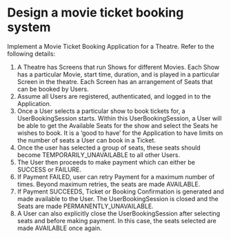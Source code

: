 # Design a movie ticket booking system

Implement a Movie Ticket Booking Application for a Theatre. Refer to the following details:

1. A Theatre has Screens that run Shows for different Movies. Each Show has a particular Movie, start time, duration, and is played in a particular Screen in the theatre. Each Screen has an arrangement of Seats that can be booked by Users.
2. Assume all Users are registered, authenticated, and logged in to the Application.
3. Once a User selects a particular show to book tickets for, a UserBookingSession starts. Within this UserBookingSession, a User will be able to get the Available Seats for the show and select the Seats he wishes to book. It is a ‘good to have’ for the Application to have limits on the number of seats a User can book in a Ticket.
4. Once the user has selected a group of seats, these seats should become TEMPORARILY_UNAVAILABLE to all other Users.
5. The User then proceeds to make payment which can either be SUCCESS or FAILURE.
6. If Payment FAILED, user can retry Payment for a maximum number of times. Beyond maximum retries, the seats are made AVAILABLE.
7. If Payment SUCCEEDS, Ticket or Booking Confirmation is generated and made available to the User. The UserBookingSession is closed and the Seats are made PERMANENTLY_UNAVAILABLE.
8. A User can also explicitly close the UserBookingSession after selecting seats and before making payment. In this case, the seats selected are made AVAILABLE once again.



